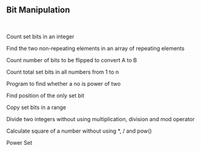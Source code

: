 ## Bit Manipulation
<br>

Count set bits in an integer

Find the two non-repeating elements in an array of repeating elements

Count number of bits to be flipped to convert A to B

Count total set bits in all numbers from 1 to n

Program to find whether a no is power of two

Find position of the only set bit

Copy set bits in a range

Divide two integers without using multiplication, division and mod operator

Calculate square of a number without using *, / and pow()

Power Set
